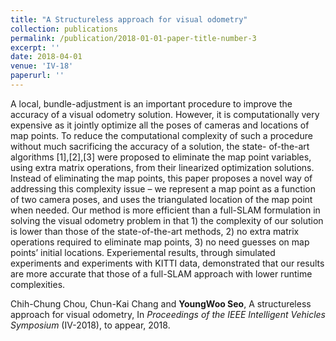 ```yaml
---
title: "A Structureless approach for visual odometry"
collection: publications
permalink: /publication/2018-01-01-paper-title-number-3
excerpt: ''
date: 2018-04-01
venue: 'IV-18'
paperurl: ''
---
```

A local, bundle-adjustment is an important procedure to improve the accuracy of a visual odometry solution.
However, it is computationally very expensive as it jointly
optimize all the poses of cameras and locations of map points.
To reduce the computational complexity of such a procedure
without much sacrificing the accuracy of a solution, the state-
of-the-art algorithms [1],[2],[3] were proposed to eliminate the
map point variables, using extra matrix operations, from their
linearized optimization solutions. Instead of eliminating the
map points, this paper proposes a novel way of addressing this
complexity issue – we represent a map point as a function
of two camera poses, and uses the triangulated location of
the map point when needed. Our method is more efficient
than a full-SLAM formulation in solving the visual odometry
problem in that 1) the complexity of our solution is lower
than those of the state-of-the-art methods, 2) no extra matrix
operations required to eliminate map points, 3) no need guesses
on map points’ initial locations. Experiemental results, through
simulated experiments and experiments with KITTI data,
demonstrated that our results are more accurate that those
of a full-SLAM approach with lower runtime complexities.

Chih-Chung Chou, Chun-Kai Chang and **YoungWoo Seo**, A structureless approach for visual odometry, In <i>Proceedings of the IEEE Intelligent Vehicles Symposium</i> (IV-2018), to appear, 2018.